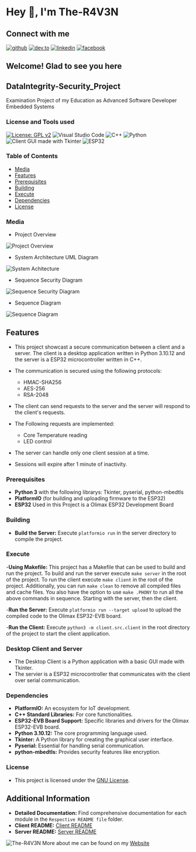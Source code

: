 # Hey 👋, I'm The-R4V3N

## Connect with me  

[![github](https://img.shields.io/badge/github-%2324292e.svg?&style=flat&logo=github&logoColor=white)](https://github.com/The-R4V3N)
[![dev.to](https://img.shields.io/badge/dev.to-%2308090A.svg?&style=flat&logo=dev.to&logoColor=white)](https://dev.to/ther4v3n)
[![linkedin](https://img.shields.io/badge/linkedin-%231E77B5.svg?&style=flat&logo=linkedin&logoColor=white)](https://linkedin.com/in/oliver-joisten)
[![facebook](https://img.shields.io/badge/facebook-%232E87FB.svg?&style=flat&logo=facebook&logoColor=white)](https://www.facebook.com/oliver.joisten)

## Welcome! Glad to see you here  

## DataIntegrity-Security_Project

Examination Project of my Education as Advanced Software Developer Embedded Systems

### License and Tools used

[![License: GPL v2](https://img.shields.io/badge/License-GPL_v2-blue.svg?style=flat)](https://www.gnu.org/licenses/old-licenses/gpl-2.0.en.html)
![Visual Studio Code](https://img.shields.io/badge/Visual%20Studio%20Code-0078d7.svg?style=flat&logo=visual-studio-code&logoColor=white)
![C++](https://img.shields.io/badge/c++-%2300599C.svg?style=flat&logo=c%2B%2B&logoColor=white)
![Python](https://img.shields.io/badge/python-3670A0?style=flat&logo=python&logoColor=ffdd54)
![Client GUI made with Tkinter](https://img.shields.io/badge/Client%20GUI%20made%20with%20Tkinter-8A2BE2.svg?style=flat&logo=tkinter&logoColor=white)
![ESP32](https://img.shields.io/badge/Server%20Platform%20ESP32%20EVB-green.svg?style=flat&logo=ESP32&logoColor=white)

### Table of Contents

- [Media](#media)
- [Features](#features)
- [Prerequisites](#prerequisites)
- [Building](#building)
- [Execute](#execute)
- [Dependencies](#dependencies)
- [License](#license)

### Media

- Project Overview

![Project Overview](/media/overview.png)

- System Architecture UML Diagram

![System Achitecture](/media/system_uml.png)

- Sequence Security Diagram

![Sequence Security Diagram](/media/security_secuence_diagram.png)

- Sequence Diagram

![Sequence Diagram](/media/system_sequence_uml.png)

## Features

- This project showcast a secure communication between a client and a server. The client is a desktop application written in Python 3.10.12 and the server is a ESP32 microcontroller written in C++.
- The communication is secured using the following protocols:
  - HMAC-SHA256
  - AES-256
  - RSA-2048

- The client can send requests to the server and the server will respond to the client's requests.
- The Following requests are implemented:
  - Core Temperature reading
  - LED control

- The server can handle only one client session at a time.
- Sessions will expire after 1 minute of inactivity.

### Prerequisites

- **Python 3** with the following librarys: Tkinter, pyserial, python-mbedtls
- **PlatformIO** (for building and uploading firmware to the ESP32)
- **ESP32** Used in this Project is a Olimax ESP32 Development Board

### Building

- **Build the Server:**
Execute `platformio run` in the server directory to compile the project.

### Execute

-**Using Makefile:**
This project has a Makefile that can be used to build and run the project.
To build and run the server execute `make server` in the root of the project.
To run the client execute `make client` in the root of the project.
Additionally, you can run `make clean` to remove all compiled files and cache files.
You also have the option to use `make .PHONY` to run all the above commands in sequence. Starting with the server, then the client.

-**Run the Server:**
Execute `platformio run --target upload` to upload the compiled code to the Olimax ESP32-EVB board.

-**Run the Client:**
Execute `python3 -m client.src.client` in the root directory of the project to start the client application.

### Desktop Client and Server

- The Desktop Client  is a Python application with a basic GUI made with Tkinter.
- The servier is a ESP32 microcontroller that communicates with the client over serial communication.

### Dependencies

- **PlatformIO:** An ecosystem for IoT development.
- **C++ Standard Libraries:** For core functionalities.
- **ESP32-EVB Board Support:** Specific libraries and drivers for the Olimax ESP32-EVB board.
- **Python 3.10.12:** The core programming language used.
- **Tkinter:** A Python library for creating the graphical user interface.
- **Pyserial:** Essential for handling serial communication.
- **python-mbedtls:** Provides security features like encryption.

### License

- This project is licensed under the [GNU License](https://github.com/The-R4V3N/DataIntegrity-Security_Project/blob/master/LICENSE).

## Additional Information

- **Detailed Documentation:**
Find comprehensive documentation for each module in the `Respective README file` folder.
- **Client README:** [Client README](client/README.md)
- **Server README:** [Server README](server/README.md)

![The-R4V3N](https://github.com/The-R4V3N.png?size=50) More about me can be found on my [Website](https://www.oliver-joisten.se)

